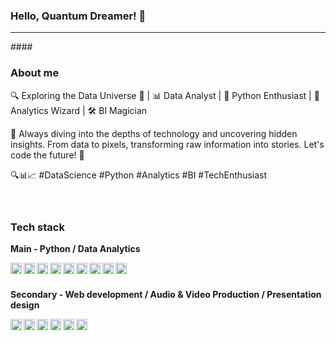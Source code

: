 ### Hello, Quantum Dreamer! 👋
<hr class="hr-line">

</style>
#### &nbsp;

### About me
🔍 Exploring the Data Universe 🌌 | 📊 Data Analyst | 🐍 Python Enthusiast | 🧮 Analytics Wizard | 🛠️ BI Magician

🔬 Always diving into the depths of technology and uncovering hidden insights. From data to pixels, transforming raw information into stories. Let's code the future! 🚀

🔍📊📈 #DataScience #Python #Analytics #BI #TechEnthusiast
#### &nbsp;

### Tech stack

**Main - Python / Data Analytics**

<a href="https://www.python.org/">
  <img align="left" alt="Python" width="18px" src="https://cdn.jsdelivr.net/npm/simple-icons@v3/icons/python.svg" />
</a>
<a href="https://jupyter.org/">
  <img align="left" alt="Jupyter" width="18px" src="https://cdn.jsdelivr.net/npm/simple-icons@v3/icons/jupyter.svg" />
</a>
<a href="https://pandas.pydata.org/">
  <img align="left" alt="Pandas" width="18px" src="https://cdn.jsdelivr.net/npm/simple-icons@v3/icons/pandas.svg" />
</a>

<a href="https://www.microsoft.com/sql-server/sql-server-2019">
  <img align="left" alt="MicrosoftSQLServer" width="18px" src="https://cdn.jsdelivr.net/npm/simple-icons@v3/icons/microsoftsqlserver.svg" />
</a>

<a href="https://www.microsoft.com/microsoft-365/excel">
  <img align="left" alt="MicrosoftExcel" width="18px" src="https://cdn.jsdelivr.net/npm/simple-icons@3.13.0/icons/microsoftexcel.svg" />
</a>

<a href="https://powerbi.microsoft.com/">
  <img align="left" alt="PowerBI" width="18px" src="https://cdn.jsdelivr.net/npm/simple-icons@3.13.0/icons/powerbi.svg" />
</a>

<a href="https://code.visualstudio.com/">
  <img align="left" alt="VSCode" width="18px" src="https://cdn.jsdelivr.net/npm/simple-icons@v3/icons/visualstudiocode.svg" />
</a>

<a href="https://www.jetbrains.com/pycharm/">
  <img align="left" alt="PyCharm" width="18px" src="https://cdn.jsdelivr.net/npm/simple-icons@v3/icons/pycharm.svg" />
</a>
<a href="https://www.gnu.org/software/bash/">
  <img align="left" alt="GnuBash" width="18px" src="https://cdn.jsdelivr.net/npm/simple-icons@3.13.0/icons/gnubash.svg" />
</a>

#### &nbsp;

**Secondary - Web development / Audio & Video Production / Presentation design**

<img align="left" alt="HTML" width="18px" src="https://cdn.jsdelivr.net/npm/simple-icons@v3/icons/html5.svg" />

<img align="left" alt="CSS" width="18px" src="https://cdn.jsdelivr.net/npm/simple-icons@v3/icons/css3.svg" />

<a href="https://www.microsoft.com/microsoft-365/powerpoint">
  <img align="left" alt="PowerPoint" width="18px" src="https://cdn.jsdelivr.net/npm/simple-icons@3.13.0/icons/microsoftpowerpoint.svg" />
</a>
<a href="https://www.streamlit.io/">
  <img align="left" alt="Streamlit" width="18px" src="https://cdn.jsdelivr.net/npm/simple-icons@v4/icons/streamlit.svg" />
</a>
<a href="https://www.adobe.com/products/photoshop.html">
  <img align="left" alt="Photoshop" width="18px" src="https://cdn.jsdelivr.net/npm/simple-icons@v3/icons/adobephotoshop.svg" />
</a>
<a href="https://www.adobe.com/products/premiere.html">
  <img align="left" alt="Illustrator" width="18px" src="https://cdn.jsdelivr.net/npm/simple-icons@v3/icons/adobepremierepro.svg" />
</a>

#### &nbsp;

<!--
**Balalaika1/Balalaika1** is a ✨ _special_ ✨ repository because its `README.md` (this file) appears on your GitHub profile.
Here are some ideas to get you started:

- 🔭 I’m currently working on ...
- 🌱 I’m currently learning ...
- 👯 I’m looking to collaborate on ...
- 🤔 I’m looking for help with ...
- 💬 Ask me about ...
- 📫 How to reach me: ...
- 😄 Pronouns: ...
- ⚡ Fun fact: ...
-->
